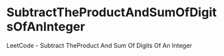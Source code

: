 # SubtractTheProductAndSumOfDigitsOfAnInteger
LeetCode - Subtract TheProduct And Sum Of Digits Of An Integer
